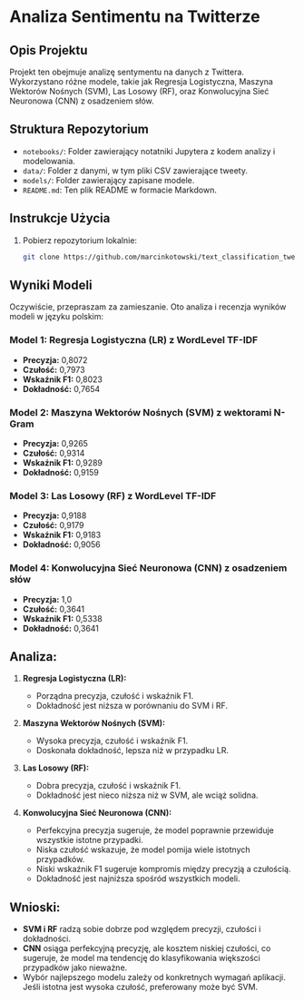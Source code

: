 
# Analiza Sentimentu na Twitterze

## Opis Projektu

Projekt ten obejmuje analizę sentymentu na danych z Twittera. Wykorzystano różne modele, takie jak Regresja Logistyczna, Maszyna Wektorów Nośnych (SVM), Las Losowy (RF), oraz Konwolucyjna Sieć Neuronowa (CNN) z osadzeniem słów.

## Struktura Repozytorium

- `notebooks/`: Folder zawierający notatniki Jupytera z kodem analizy i modelowania.
- `data/`: Folder z danymi, w tym pliki CSV zawierające tweety.
- `models/`: Folder zawierający zapisane modele.
- `README.md`: Ten plik README w formacie Markdown.

## Instrukcje Użycia

1. Pobierz repozytorium lokalnie:

   ```bash
   git clone https://github.com/marcinkotowski/text_classification_tweets
## Wyniki Modeli
Oczywiście, przepraszam za zamieszanie. Oto analiza i recenzja wyników modeli w języku polskim:

### Model 1: Regresja Logistyczna (LR) z WordLevel TF-IDF
- **Precyzja:** 0,8072
- **Czułość:** 0,7973
- **Wskaźnik F1:** 0,8023
- **Dokładność:** 0,7654

### Model 2: Maszyna Wektorów Nośnych (SVM) z wektorami N-Gram
- **Precyzja:** 0,9265
- **Czułość:** 0,9314
- **Wskaźnik F1:** 0,9289
- **Dokładność:** 0,9159

### Model 3: Las Losowy (RF) z WordLevel TF-IDF
- **Precyzja:** 0,9188
- **Czułość:** 0,9179
- **Wskaźnik F1:** 0,9183
- **Dokładność:** 0,9056

### Model 4: Konwolucyjna Sieć Neuronowa (CNN) z osadzeniem słów
- **Precyzja:** 1,0
- **Czułość:** 0,3641
- **Wskaźnik F1:** 0,5338
- **Dokładność:** 0,3641

## Analiza:

1. **Regresja Logistyczna (LR):**
   - Porządna precyzja, czułość i wskaźnik F1.
   - Dokładność jest niższa w porównaniu do SVM i RF.

2. **Maszyna Wektorów Nośnych (SVM):**
   - Wysoka precyzja, czułość i wskaźnik F1.
   - Doskonała dokładność, lepsza niż w przypadku LR.

3. **Las Losowy (RF):**
   - Dobra precyzja, czułość i wskaźnik F1.
   - Dokładność jest nieco niższa niż w SVM, ale wciąż solidna.

4. **Konwolucyjna Sieć Neuronowa (CNN):**
   - Perfekcyjna precyzja sugeruje, że model poprawnie przewiduje wszystkie istotne przypadki.
   - Niska czułość wskazuje, że model pomija wiele istotnych przypadków.
   - Niski wskaźnik F1 sugeruje kompromis między precyzją a czułością.
   - Dokładność jest najniższa spośród wszystkich modeli.

## Wnioski:
- **SVM i RF** radzą sobie dobrze pod względem precyzji, czułości i dokładności.
- **CNN** osiąga perfekcyjną precyzję, ale kosztem niskiej czułości, co sugeruje, że model ma tendencję do klasyfikowania większości przypadków jako nieważne.
- Wybór najlepszego modelu zależy od konkretnych wymagań aplikacji. Jeśli istotna jest wysoka czułość, preferowany może być SVM.
